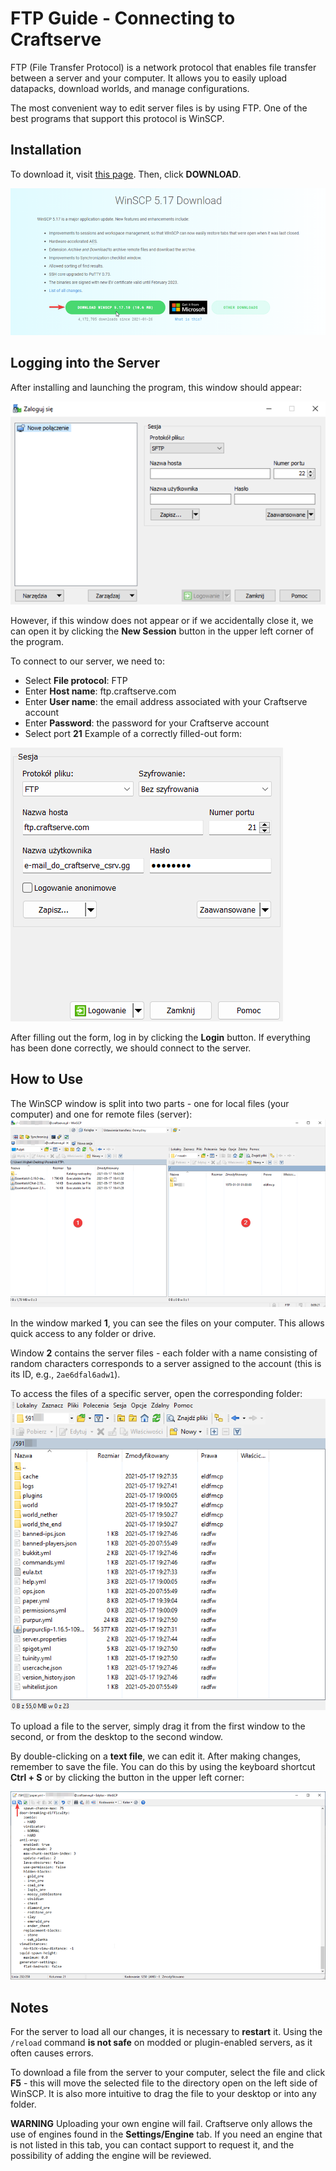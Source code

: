 # FTP Guide - Connecting to Craftserve

FTP (File Transfer Protocol) is a network protocol that enables file transfer between a server and your computer. It allows you to easily upload datapacks, download worlds, and manage configurations.

The most convenient way to edit server files is by using FTP.
One of the best programs that support this protocol is WinSCP.

## Installation

To download it, visit [this page](https://winscp.net/eng/download.php). Then, click **DOWNLOAD**.

![1](../img/ftp/1.png)

## Logging into the Server

After installing and launching the program, this window should appear:

![1](../img/ftp/2.png)

However, if this window does not appear or if we accidentally close it, we can open it by clicking the **New Session** button in the upper left corner of the program.

To connect to our server, we need to:

- Select **File protocol**: FTP
- Enter **Host name**: ftp.craftserve.com
- Enter **User name**: the email address associated with your Craftserve account
- Enter **Password**: the password for your Craftserve account
- Select port **21**
Example of a correctly filled-out form:

![1](../img/ftp/3.png)

After filling out the form, log in by clicking the **Login** button. If everything has been done correctly, we should connect to the server.

## How to Use

The WinSCP window is split into two parts - one for local files (your computer) and one for remote files (server):
![1](../img/ftp/4.png)

In the window marked **1**, you can see the files on your computer. This allows quick access to any folder or drive.

Window **2** contains the server files - each folder with a name consisting of random characters corresponds to a server assigned to the account (this is its ID, e.g., `2ae6dfal6adw1`).

To access the files of a specific server, open the corresponding folder:
![1](../img/WinSCP_server_example.png)

To upload a file to the server, simply drag it from the first window to the second, or from the desktop to the second window.

By double-clicking on a **text file**, we can edit it. After making changes, remember to save the file. You can do this by using the keyboard shortcut **Ctrl + S** or by clicking the button in the upper left corner:

![1](../img/ftp/5.png)

## Notes

For the server to load all our changes, it is necessary to **restart** it. Using the `/reload` command **is not safe** on modded or plugin-enabled servers, as it often causes errors.

To download a file from the server to your computer, select the file and click **F5** - this will move the selected file to the directory open on the left side of WinSCP. It is also more intuitive to drag the file to your desktop or into any folder.

**WARNING** Uploading your own engine will fail. Craftserve only allows the use of engines found in the **Settings/Engine** tab. If you need an engine that is not listed in this tab, you can contact support to request it, and the possibility of adding the engine will be reviewed.
